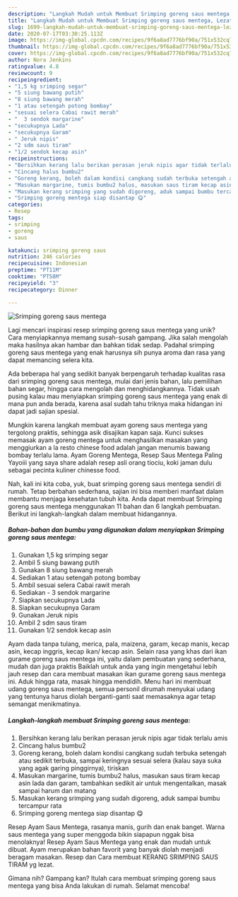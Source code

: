 ```yaml
---
description: "Langkah Mudah untuk Membuat Srimping goreng saus mentega, Lezat"
title: "Langkah Mudah untuk Membuat Srimping goreng saus mentega, Lezat"
slug: 1699-langkah-mudah-untuk-membuat-srimping-goreng-saus-mentega-lezat
date: 2020-07-17T03:30:25.113Z
image: https://img-global.cpcdn.com/recipes/9f6a8ad7776bf90a/751x532cq70/srimping-goreng-saus-mentega-foto-resep-utama.jpg
thumbnail: https://img-global.cpcdn.com/recipes/9f6a8ad7776bf90a/751x532cq70/srimping-goreng-saus-mentega-foto-resep-utama.jpg
cover: https://img-global.cpcdn.com/recipes/9f6a8ad7776bf90a/751x532cq70/srimping-goreng-saus-mentega-foto-resep-utama.jpg
author: Nora Jenkins
ratingvalue: 4.8
reviewcount: 9
recipeingredient:
- "1,5 kg srimping segar"
- "5 siung bawang putih"
- "8 siung bawang merah"
- "1 atau setengah potong bombay"
- "sesuai selera Cabai rawit merah"
- "  3 sendok margarine"
- "secukupnya Lada"
- "secukupnya Garam"
- " Jeruk nipis"
- "2 sdm saus tiram"
- "1/2 sendok kecap asin"
recipeinstructions:
- "Bersihkan kerang lalu berikan perasan jeruk nipis agar tidak terlalu amis"
- "Cincang halus bumbu2"
- "Goreng kerang, boleh dalam kondisi cangkang sudah terbuka setengah atau sedikit terbuka, sampai keringnya sesuai selera (kalau saya suka yang agak garing pinggirnya), tiriskan"
- "Masukan margarine, tumis bumbu2 halus, masukan saus tiram kecap asin lada dan garam, tambahkan sedikit air untuk mengentalkan, masak sampai harum dan matang"
- "Masukan kerang srimping yang sudah digoreng, aduk sampai bumbu tercampur rata"
- "Srimping goreng mentega siap disantap 😋"
categories:
- Resep
tags:
- srimping
- goreng
- saus

katakunci: srimping goreng saus 
nutrition: 246 calories
recipecuisine: Indonesian
preptime: "PT11M"
cooktime: "PT58M"
recipeyield: "3"
recipecategory: Dinner

---
```



![Srimping goreng saus mentega](https://img-global.cpcdn.com/recipes/9f6a8ad7776bf90a/751x532cq70/srimping-goreng-saus-mentega-foto-resep-utama.jpg)

Lagi mencari inspirasi resep srimping goreng saus mentega yang unik? Cara menyiapkannya memang susah-susah gampang. Jika salah mengolah maka hasilnya akan hambar dan bahkan tidak sedap. Padahal srimping goreng saus mentega yang enak harusnya sih punya aroma dan rasa yang dapat memancing selera kita.

Ada beberapa hal yang sedikit banyak berpengaruh terhadap kualitas rasa dari srimping goreng saus mentega, mulai dari jenis bahan, lalu pemilihan bahan segar, hingga cara mengolah dan menghidangkannya. Tidak usah pusing kalau mau menyiapkan srimping goreng saus mentega yang enak di mana pun anda berada, karena asal sudah tahu triknya maka hidangan ini dapat jadi sajian spesial.

Mungkin karena langkah membuat ayam goreng saus mentega yang tergolong praktis, sehingga asik disajikan kapan saja. Kunci sukses memasak ayam goreng mentega untuk menghasilkan masakan yang menggiurkan a la resto chinese food adalah jangan menumis bawang bombay terlalu lama. Ayam Goreng Mentega, Resep Saus Mentega Paling Yayoiii yang saya share adalah resep asli orang tiociu, koki jaman dulu sebagai pecinta kuliner chinesse food.


Nah, kali ini kita coba, yuk, buat srimping goreng saus mentega sendiri di rumah. Tetap berbahan sederhana, sajian ini bisa memberi manfaat dalam membantu menjaga kesehatan tubuh kita. Anda dapat membuat Srimping goreng saus mentega menggunakan 11 bahan dan 6 langkah pembuatan. Berikut ini langkah-langkah dalam membuat hidangannya.

<!--inarticleads1-->

##### Bahan-bahan dan bumbu yang digunakan dalam menyiapkan Srimping goreng saus mentega:

1. Gunakan 1,5 kg srimping segar
1. Ambil 5 siung bawang putih
1. Gunakan 8 siung bawang merah
1. Sediakan 1 atau setengah potong bombay
1. Ambil sesuai selera Cabai rawit merah
1. Sediakan  - 3 sendok margarine
1. Siapkan secukupnya Lada
1. Siapkan secukupnya Garam
1. Gunakan  Jeruk nipis
1. Ambil 2 sdm saus tiram
1. Gunakan 1/2 sendok kecap asin


Ayam dada tanpa tulang, merica, pala, maizena, garam, kecap manis, kecap asin, kecap inggris, kecap ikan/ kecap asin. Selain rasa yang khas dari ikan gurame goreng saus mentega ini, yaitu dalam pembuatan yang sederhana, mudah dan juga praktis Baiklah untuk anda yang ingin mengetahui lebih jauh resep dan cara membuat masakan ikan gurame goreng saus mentega ini. Aduk hingga rata, masak hingga mendidih. Menu hari ini membuat udang goreng saus mentega, semua personil dirumah menyukai udang yang tentunya harus diolah berganti-ganti saat memasaknya agar tetap semangat menikmatinya. 

<!--inarticleads2-->

##### Langkah-langkah membuat Srimping goreng saus mentega:

1. Bersihkan kerang lalu berikan perasan jeruk nipis agar tidak terlalu amis
1. Cincang halus bumbu2
1. Goreng kerang, boleh dalam kondisi cangkang sudah terbuka setengah atau sedikit terbuka, sampai keringnya sesuai selera (kalau saya suka yang agak garing pinggirnya), tiriskan
1. Masukan margarine, tumis bumbu2 halus, masukan saus tiram kecap asin lada dan garam, tambahkan sedikit air untuk mengentalkan, masak sampai harum dan matang
1. Masukan kerang srimping yang sudah digoreng, aduk sampai bumbu tercampur rata
1. Srimping goreng mentega siap disantap 😋


Resep Ayam Saus Mentega, rasanya manis, gurih dan enak banget. Warna saus mentega yang super menggoda bikin siapapun nggak bisa menolaknya! Resep Ayam Saus Mentega yang enak dan mudah untuk dibuat. Ayam merupakan bahan favorit yang banyak diolah menjadi beragam masakan. Resep dan Cara membuat KERANG SRIMPING SAUS TIRAM yg lezat. 

Gimana nih? Gampang kan? Itulah cara membuat srimping goreng saus mentega yang bisa Anda lakukan di rumah. Selamat mencoba!
